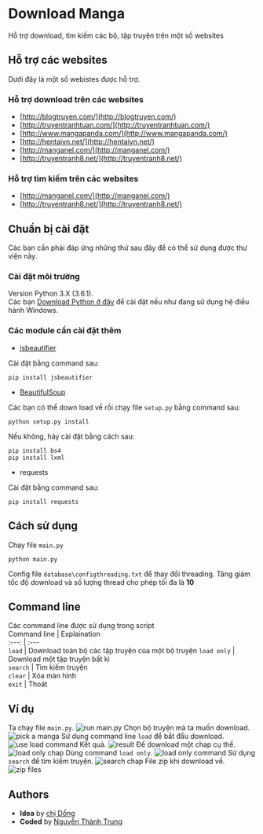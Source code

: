 # Download Manga
Hỗ trợ download, tìm kiếm các bộ, tập truyện trên một số websites
## Hỗ trợ các websites
Dưới đây là một số webistes được hỗ trợ.
### Hỗ trợ download trên các websites
* [http://blogtruyen.com/](http://blogtruyen.com/)
* [http://truyentranhtuan.com/](http://truyentranhtuan.com/)
* [http://www.mangapanda.com/](http://www.mangapanda.com/)
* [http://hentaivn.net/](http://hentaivn.net/)
* [http://manganel.com/](http://manganel.com/)
* [http://truyentranh8.net/](http://truyentranh8.net/)
### Hỗ trợ tìm kiếm trên các websites
* [http://manganel.com/](http://manganel.com/)
* [http://truyentranh8.net/](http://truyentranh8.net/)
## Chuẩn bị cài đặt
Các bạn cần phải đáp ứng những thứ sau đây để có thể sử dụng được thư viện này.
### Cài đặt môi trường
Version Python 3.X (3.6.1).         
Các bạn [Download Python ở đây](https://www.python.org/downloads/) để cài đặt nếu như đang sử dụng hệ điều hành Windows.
### Các module cần cài đặt thêm
* [jsbeautifier](https://github.com/beautify-web/js-beautify)        

Cài đặt bằng command sau:
```
pip install jsbeautifier
```
* [BeautifulSoup](https://www.crummy.com/software/BeautifulSoup/bs4/download)           

Các bạn có thể down load về rồi chạy file `setup.py` bằng command sau:
```
python setup.py install
```
Nếu không, hãy cài đặt bằng cách sau:
```
pip install bs4
pip install lxml
```
* requests         

Cài đặt bằng command sau:
```
pip install requests
```
## Cách sử dụng
Chạy file `main.py`
```
python main.py
```
Config file `database\configthreading.txt` để thay đổi threading. Tăng giảm tốc độ download và số lượng thread cho phép tối đa là **10**
## Command line
Các command line được sử dụng trong script        
Command line | Explaination                                     
   :---:     | :---                                             
`load`       | Download toàn bộ các tập truyện của một bộ truyện
`load only`  | Download một tập truyện bất kì                   
`search`     | Tìm kiếm truyện                                  
`clear`      | Xóa màn hình                                     
`exit`       | Thoát                                            
## Ví dụ
Ta chạy file `main.py`.
![run main.py](images/1.png)
Chọn bộ truyện mà ta muốn download.
![pick a manga](/images/2.png)
Sử dụng command line `load` để bắt đầu download.
![use load command](/images/3.png)
Kết quả.
![result](/images/4.png)
Để download một chap cụ thể.
![load only chap](/images/5.png)
Dùng command `load only`.
![load only command](/images/6.png)
Sử dụng `search` để tìm kiếm truyện.
![search chap](/images/7.png)
File zip khi download về.
![zip files](/images/8.png)
## Authors
- **Idea** by [chị Dồng](https://daynhauhoc.com/u/drgnz/summary)
- **Coded** by [Nguyễn Thành Trung](https://twitter.com/thanhtrung2314)